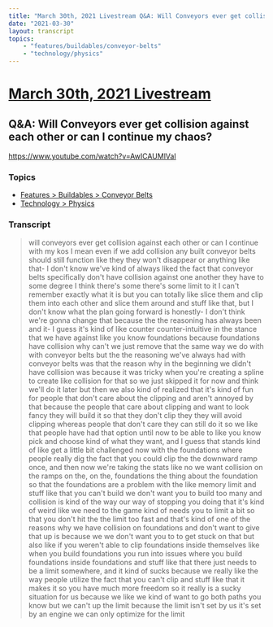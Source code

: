 ```yaml
---
title: "March 30th, 2021 Livestream Q&A: Will Conveyors ever get collision against each other or can I continue my chaos?"
date: "2021-03-30"
layout: transcript
topics:
    - "features/buildables/conveyor-belts"
    - "technology/physics"
---
```

# [March 30th, 2021 Livestream](../2021-03-30.md)
## Q&A: Will Conveyors ever get collision against each other or can I continue my chaos?
https://www.youtube.com/watch?v=AwICAUMlVaI

### Topics
* [Features > Buildables > Conveyor Belts](../topics/features/buildables/conveyor-belts.md)
* [Technology > Physics](../topics/technology/physics.md)

### Transcript

> will conveyors ever get collision against each other or can I continue with my kos I mean even if we add collision any built conveyor belts should still function like they they won't disappear or anything like that- I don't know we've kind of always liked the fact that conveyor belts specifically don't have collision against one another they have to some degree I think there's some there's some limit to it I can't remember exactly what it is but you can totally like slice them and clip them into each other and slice them around and stuff like that, but I don't know what the plan going forward is honestly- I don't think we're gonna change that because the the reasoning has always been and it- I guess it's kind of like counter counter-intuitive in the stance that we have against like you know foundations because foundations have collision why can't we just remove that the same way we do with with conveyor belts but the the reasoning we've always had with conveyor belts was that the reason why in the beginning we didn't have collision was because it was tricky when you're creating a spline to create like collision for that so we just skipped it for now and think we'll do it later but then we also kind of realized that it's kind of fun for people that don't care about the clipping and aren't annoyed by that because the people that care about clipping and want to look fancy they will build it so that they don't clip they they will avoid clipping whereas people that don't care they can still do it so we like that people have had that option until now to be able to like you know pick and choose kind of what they want, and I guess that stands kind of like get a little bit challenged now with the foundations where people really dig the fact that you could clip the the downward ramp once, and then now we're taking the stats like no we want collision on the ramps on the, on the, foundations the thing about the foundation so that the foundations are a problem with the like memory limit and stuff like that you can't build we don't want you to build too many and collision is kind of the way our way of stopping you doing that it's kind of weird like we need to the game kind of needs you to limit a bit so that you don't hit the the limit too fast and that's kind of one of the reasons why we have collision on foundations and don't want to give that up is because we we don't want you to to get stuck on that but also like if you weren't able to clip foundations inside themselves like when you build foundations you run into issues where you build foundations inside foundations and stuff like that there just needs to be a limit somewhere, and it kind of sucks because we really like the way people utilize the fact that you can't clip and stuff like that it makes it so you have much more freedom so it really is a sucky situation for us because we like we kind of want to go both paths you know but we can't up the limit because the limit isn't set by us it's set by an engine we can only optimize for the limit
